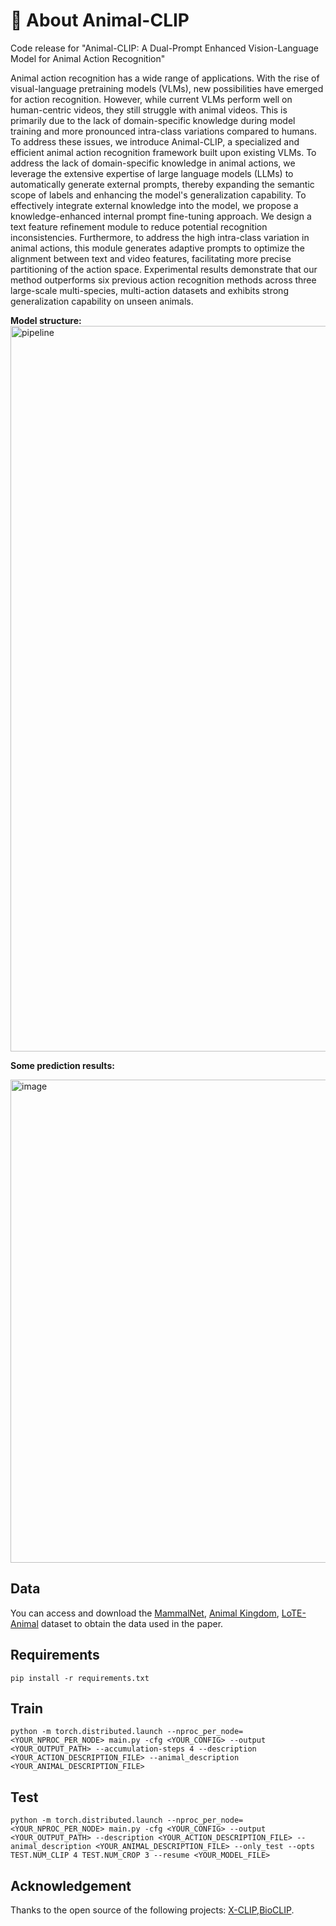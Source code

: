 # 👀 About Animal-CLIP
Code release for "Animal-CLIP: A Dual-Prompt Enhanced Vision-Language Model for Animal Action Recognition"

Animal action recognition has a wide range of applications. With the rise of visual-language pretraining models (VLMs), new possibilities have emerged for action recognition. However, while current VLMs perform well on human-centric videos, they still struggle with animal videos. This is primarily due to the lack of domain-specific knowledge during model training and more pronounced intra-class variations compared to humans. To address these issues, we introduce Animal-CLIP, a specialized and efficient animal action recognition framework built upon existing VLMs. To address the lack of domain-specific knowledge in animal actions, we leverage the extensive expertise of large language models (LLMs) to automatically generate external prompts, thereby expanding the semantic scope of labels and enhancing the model's generalization capability. To effectively integrate external knowledge into the model, we propose a knowledge-enhanced internal prompt fine-tuning approach. We design a text feature refinement module to reduce potential recognition inconsistencies. Furthermore, to address the high intra-class variation in animal actions, this module generates adaptive prompts to optimize the alignment between text and video features, facilitating more precise partitioning of the action space. Experimental results demonstrate that our method outperforms six previous action recognition methods across three large-scale multi-species, multi-action datasets and exhibits strong generalization capability on unseen animals.

**Model structure:**
<img width="1161" alt="pipeline" src="https://github.com/user-attachments/assets/19712220-69d3-43b2-81bb-02721d0108ac" />

**Some prediction results:**

<img width="773" alt="image" src="https://github.com/user-attachments/assets/af443d3f-9110-4da1-b102-d12f9cc5eb65" />

## Data
You can access and download the [MammalNet](https://github.com/Vision-CAIR/MammalNet), [Animal Kingdom](https://github.com/sutdcv/Animal-Kingdom), [LoTE-Animal](https://github.com/LoTE-Animal/LoTE-Animal.github.io)  dataset to obtain the data used in the paper.
## Requirements
```pip install -r requirements.txt```
## Train
```
python -m torch.distributed.launch --nproc_per_node=<YOUR_NPROC_PER_NODE> main.py -cfg <YOUR_CONFIG> --output <YOUR_OUTPUT_PATH> --accumulation-steps 4 --description <YOUR_ACTION_DESCRIPTION_FILE> --animal_description <YOUR_ANIMAL_DESCRIPTION_FILE>
```
## Test
```
python -m torch.distributed.launch --nproc_per_node=<YOUR_NPROC_PER_NODE> main.py -cfg <YOUR_CONFIG> --output <YOUR_OUTPUT_PATH> --description <YOUR_ACTION_DESCRIPTION_FILE> --animal_description <YOUR_ANIMAL_DESCRIPTION_FILE> --only_test --opts TEST.NUM_CLIP 4 TEST.NUM_CROP 3 --resume <YOUR_MODEL_FILE>
```
## Acknowledgement
Thanks to the open source of the following projects:
[X-CLIP](https://github.com/microsoft/VideoX/tree/master/X-CLIP),[BioCLIP](https://github.com/Imageomics/bioclip).
